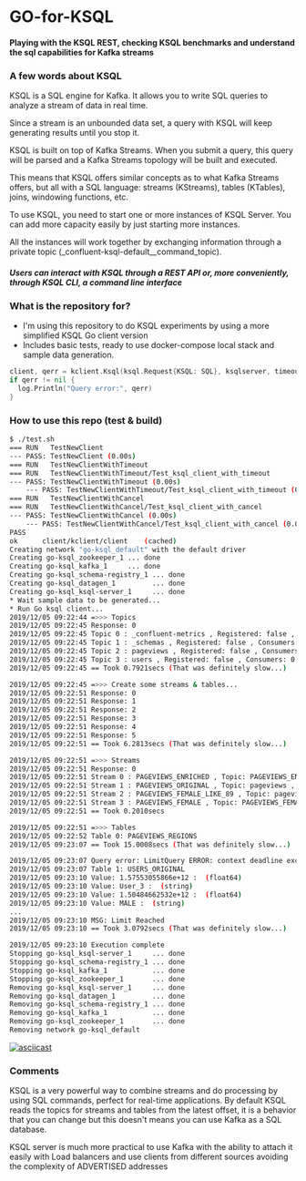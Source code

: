 # GO-for-KSQL
#### Playing with the KSQL REST, checking KSQL benchmarks and understand the sql capabilities for Kafka streams


### A few words about KSQL
KSQL is a SQL engine for Kafka. It allows you to write SQL queries to analyze a stream of data in real time.

Since a stream is an unbounded data set, a query with KSQL will keep generating results until you stop it.

KSQL is built on top of Kafka Streams. When you submit a query, this query will be parsed and a Kafka Streams topology will be built and executed.

This means that KSQL offers similar concepts as to what Kafka Streams offers, but all with a SQL language: streams (KStreams), tables (KTables), joins, windowing functions, etc.

To use KSQL, you need to start one or more instances of KSQL Server. You can add more capacity easily by just starting more instances.

All the instances will work together by exchanging information through a private topic (_confluent-ksql-default__command_topic).

##### Users can interact with KSQL through a REST API or, more conveniently, through KSQL CLI, a command line interface

### What is the repository for?
- I'm using this repository to do KSQL experiments by using a more simplified KSQL Go client version
- Includes basic tests, ready to use docker-compose local stack and sample data generation.

```Go
client, qerr = kclient.Ksql(ksql.Request{KSQL: SQL}, ksqlserver, timeout)
if qerr != nil {
  log.Println("Query error:", qerr)
}
```

### How to use this repo (test & build)
```bash
$ ./test.sh
=== RUN   TestNewClient
--- PASS: TestNewClient (0.00s)
=== RUN   TestNewClientWithTimeout
=== RUN   TestNewClientWithTimeout/Test_ksql_client_with_timeout
--- PASS: TestNewClientWithTimeout (0.00s)
    --- PASS: TestNewClientWithTimeout/Test_ksql_client_with_timeout (0.00s)
=== RUN   TestNewClientWithCancel
=== RUN   TestNewClientWithCancel/Test_ksql_client_with_cancel
--- PASS: TestNewClientWithCancel (0.00s)
    --- PASS: TestNewClientWithCancel/Test_ksql_client_with_cancel (0.00s)
PASS
ok      client/kclient/client    (cached)
Creating network "go-ksql_default" with the default driver
Creating go-ksql_zookeeper_1 ... done
Creating go-ksql_kafka_1     ... done
Creating go-ksql_schema-registry_1 ... done
Creating go-ksql_datagen_1         ... done
Creating go-ksql_ksql-server_1     ... done
* Wait sample data to be generated...
* Run Go ksql client...
2019/12/05 09:22:44 =>>> Topics
2019/12/05 09:22:45 Response: 0
2019/12/05 09:22:45 Topic 0 : _confluent-metrics , Registered: false , Consumers: 0 , GroupConsumers: 0
2019/12/05 09:22:45 Topic 1 : _schemas , Registered: false , Consumers: 0 , GroupConsumers: 0
2019/12/05 09:22:45 Topic 2 : pageviews , Registered: false , Consumers: 0 , GroupConsumers: 0
2019/12/05 09:22:45 Topic 3 : users , Registered: false , Consumers: 0 , GroupConsumers: 0
2019/12/05 09:22:45 == Took 0.7921secs (That was definitely slow...)

2019/12/05 09:22:45 =>>> Create some streams & tables...
2019/12/05 09:22:51 Response: 0
2019/12/05 09:22:51 Response: 1
2019/12/05 09:22:51 Response: 2
2019/12/05 09:22:51 Response: 3
2019/12/05 09:22:51 Response: 4
2019/12/05 09:22:51 Response: 5
2019/12/05 09:22:51 == Took 6.2813secs (That was definitely slow...)

2019/12/05 09:22:51 =>>> Streams
2019/12/05 09:22:51 Response: 0
2019/12/05 09:22:51 Stream 0 : PAGEVIEWS_ENRICHED , Topic: PAGEVIEWS_ENRICHED , Format: DELIMITED
2019/12/05 09:22:51 Stream 1 : PAGEVIEWS_ORIGINAL , Topic: pageviews , Format: DELIMITED
2019/12/05 09:22:51 Stream 2 : PAGEVIEWS_FEMALE_LIKE_89 , Topic: pageviews_enriched_r8_r9 , Format: DELIMITED
2019/12/05 09:22:51 Stream 3 : PAGEVIEWS_FEMALE , Topic: PAGEVIEWS_FEMALE , Format: DELIMITED
2019/12/05 09:22:51 == Took 0.2010secs

2019/12/05 09:22:51 =>>> Tables
2019/12/05 09:22:52 Table 0: PAGEVIEWS_REGIONS
2019/12/05 09:23:07 == Took 15.0008secs (That was definitely slow...)

2019/12/05 09:23:07 Query error: LimitQuery ERROR: context deadline exceeded
2019/12/05 09:23:07 Table 1: USERS_ORIGINAL
2019/12/05 09:23:10 Value: 1.57553055866e+12 :  (float64)
2019/12/05 09:23:10 Value: User_3 :  (string)
2019/12/05 09:23:10 Value: 1.50484662532e+12 :  (float64)
2019/12/05 09:23:10 Value: MALE :  (string)
...
2019/12/05 09:23:10 MSG: Limit Reached
2019/12/05 09:23:10 == Took 3.0792secs (That was definitely slow...)

2019/12/05 09:23:10 Execution complete
Stopping go-ksql_ksql-server_1     ... done
Stopping go-ksql_schema-registry_1 ... done
Stopping go-ksql_kafka_1           ... done
Stopping go-ksql_zookeeper_1       ... done
Removing go-ksql_ksql-server_1     ... done
Removing go-ksql_datagen_1         ... done
Removing go-ksql_schema-registry_1 ... done
Removing go-ksql_kafka_1           ... done
Removing go-ksql_zookeeper_1       ... done
Removing network go-ksql_default
```
[![asciicast](https://asciinema.org/a/iqivbP6vnrUJ6ZPy41cIWpHgh.png)](https://asciinema.org/a/iqivbP6vnrUJ6ZPy41cIWpHgh)

### Comments
KSQL is a very powerful way to combine streams and do processing by using SQL commands, perfect for real-time applications. By default KSQL reads the topics for streams and tables from the latest offset, it is a behavior that you can change but this doesn't means you can use Kafka as a SQL database.

KSQL server is much more practical to use Kafka with the ability to attach it easily with Load balancers and use clients from different sources avoiding the complexity of ADVERTISED addresses
